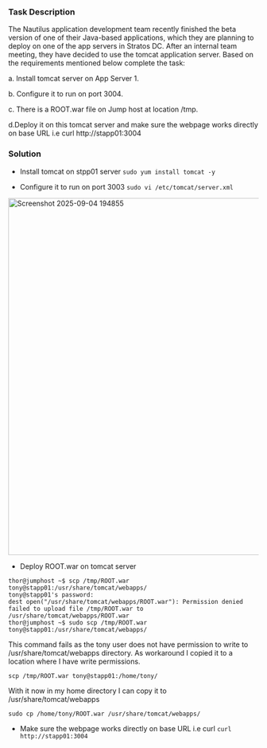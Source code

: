 ### Task Description 
The Nautilus application development team recently finished the beta version of one of their Java-based applications, which they are planning to deploy on one of the app servers in Stratos DC. After an internal team meeting, they have decided to use the tomcat application server. Based on the requirements mentioned below complete the task:



a. Install tomcat server on App Server 1.

b. Configure it to run on port 3004.

c. There is a ROOT.war file on Jump host at location /tmp.

d.Deploy it on this tomcat server and make sure the webpage works directly on base URL i.e curl http://stapp01:3004


### Solution

- Install tomcat on stpp01 server
``sudo yum install tomcat -y``

- Configure it to run on port 3003
``sudo vi /etc/tomcat/server.xml``

<img width="1300" height="717" alt="Screenshot 2025-09-04 194855" src="https://github.com/user-attachments/assets/bb47e9ce-749e-4fb5-be73-bb99aef16c8a" />


- Deploy ROOT.war on tomcat server
```
thor@jumphost ~$ scp /tmp/ROOT.war tony@stapp01:/usr/share/tomcat/webapps/
tony@stapp01's password: 
dest open("/usr/share/tomcat/webapps/ROOT.war"): Permission denied
failed to upload file /tmp/ROOT.war to /usr/share/tomcat/webapps/ROOT.war
thor@jumphost ~$ sudo scp /tmp/ROOT.war tony@stapp01:/usr/share/tomcat/webapps/
```
This command fails as the tony user does not have permission to write to /usr/share/tomcat/webapps directory. As workaround I copied it to a location where I have write permissions.

``scp /tmp/ROOT.war tony@stapp01:/home/tony/``

With it now in my home directory I can copy it to /usr/share/tomcat/webapps

``sudo cp /home/tony/ROOT.war /usr/share/tomcat/webapps/``

- Make sure the webpage works directly on base URL i.e curl
``curl http://stapp01:3004``





